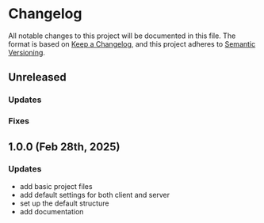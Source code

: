 # Changelog

All notable changes to this project will be documented in this file.
The format is based on [Keep a Changelog](https://keepachangelog.com/en/1.0.0/),
and this project adheres to [Semantic Versioning](https://semver.org/spec/v2.0.0.html).

## Unreleased
### Updates
### Fixes

## 1.0.0 (Feb 28th, 2025)
### Updates
* add basic project files
* add default settings for both client and server
* set up the default structure
* add documentation


